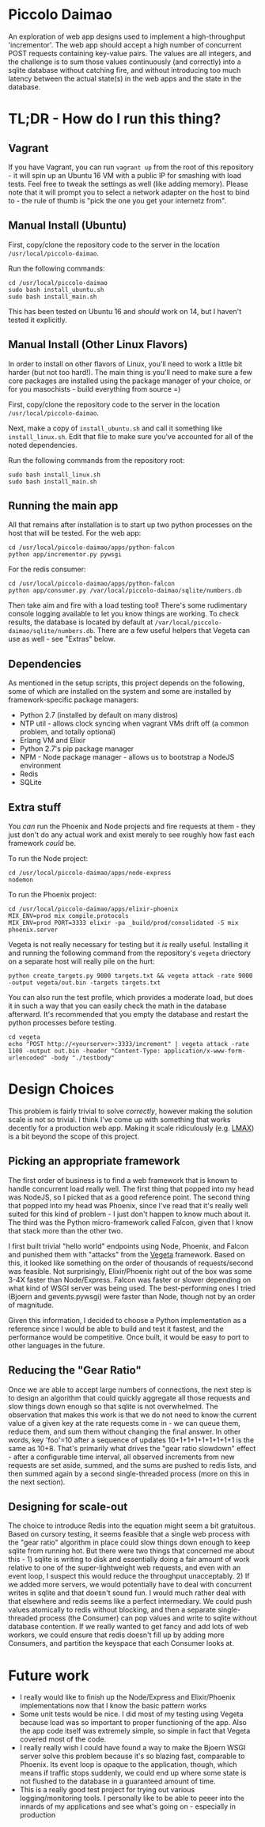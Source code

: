 # Piccolo Daimao

An exploration of web app designs used to implement a high-throughput 'incrementor'.  The web app should accept a high number of concurrent POST requests containing key-value pairs.  The values are all integers, and the challenge is to sum those values continuously (and correctly) into a sqlite database without catching fire, and without introducing too much latency between the actual state(s) in the web apps and the state in the database.

# TL;DR - How do I run this thing?

## Vagrant

If you have Vagrant, you can run `vagrant up` from the root of this repository - it will spin up an Ubuntu 16 VM with a public IP for smashing with load tests.  Feel free to tweak the settings as well (like adding memory).  Please note that it will prompt you to select a network adapter on the host to bind to - the rule of thumb is "pick the one you get your internetz from".

## Manual Install (Ubuntu)

First, copy/clone the repository code to the server in the location `/usr/local/piccolo-daimao`.

Run the following commands:
```
cd /usr/local/piccolo-daimao
sudo bash install_ubuntu.sh
sudo bash install_main.sh
```

This has been tested on Ubuntu 16 and *should* work on 14, but I haven't tested it explicitly.

## Manual Install (Other Linux Flavors)

In order to install on other flavors of Linux, you'll need to work a little bit harder (but not too hard!).  The main thing is you'll need to make sure a few core packages are installed using the package manager of your choice, or for you masochists - build everything from source =)

First, copy/clone the repository code to the server in the location `/usr/local/piccolo-daimao`.

Next, make a copy of `install_ubuntu.sh` and call it something like `install_linux.sh`.  Edit that file to make sure you've accounted for all of the noted dependencies.

Run the following commands from the repository root:
```
sudo bash install_linux.sh
sudo bash install_main.sh
```

## Running the main app

All that remains after installation is to start up two python processes on the host that will be tested.
For the web app:
```
cd /usr/local/piccolo-daimao/apps/python-falcon
python app/incrementor.py pywsgi
```

For the redis consumer:
```
cd /usr/local/piccolo-daimao/apps/python-falcon
python app/consumer.py /var/local/piccolo-daimao/sqlite/numbers.db
```

Then take aim and fire with a load testing tool!  There's some rudimentary console logging available to let you know things are working.  To check results, the database is located by default at `/var/local/piccolo-daimao/sqlite/numbers.db`.  There are a few useful helpers that Vegeta can use as well - see "Extras" below.

## Dependencies

As mentioned in the setup scripts, this project depends on the following, some of which are installed on the system and some are installed by framework-specific package managers:
* Python 2.7 (installed by default on many distros)
* NTP util - allows clock syncing when vagrant VMs drift off (a common problem, and totally optional)
* Erlang VM and Elixir
* Python 2.7's pip package manager
* NPM - Node package manager - allows us to bootstrap a NodeJS environment
* Redis
* SQLite

## Extra stuff

You *can* run the Phoenix and Node projects and fire requests at them - they just don't do any actual work and exist merely to see roughly how fast each framework *could* be.

To run the Node project:
```
cd /usr/local/piccolo-daimao/apps/node-express
nodemon
```

To run the Phoenix project:
```
cd /usr/local/piccolo-daimao/apps/elixir-phoenix
MIX_ENV=prod mix compile.protocols
MIX_ENV=prod PORT=3333 elixir -pa _build/prod/consolidated -S mix phoenix.server
```

Vegeta is not really necessary for testing but it *is* really useful. Installing it and running the following command from the repository's `vegeta` driectory on a separate host will really pile on the hurt:

```
python create_targets.py 9000 targets.txt && vegeta attack -rate 9000 -output vegeta/out.bin -targets targets.txt
```

You can also run the test profile, which provides a moderate load, but does it in such a way that you can easily check the math in the database afterward.  It's recommended that you empty the database and restart the python processes before testing.

```
cd vegeta
echo "POST http://<yourserver>:3333/increment" | vegeta attack -rate 1100 -output out.bin -header "Content-Type: application/x-www-form-urlencoded" -body "./testbody"
```


# Design Choices

This problem is fairly trivial to solve *correctly*, however making the solution scale is not so trivial.  I think I've come up with something that works decently for a production web app.  Making it scale ridiculously (e.g. [LMAX](https://martinfowler.com/articles/lmax.html)) is a bit beyond the scope of this project.  

## Picking an appropriate framework

The first order of business is to find a web framework that is known to handle concurrent load really well.  The first thing that popped into my head was NodeJS, so I picked that as a good reference point.  The second thing that popped into my head was Phoenix, since I've read that it's really well suited for this kind of problem - I just don't happen to know much about it.  The third was the Python micro-framework called Falcon, given that I know that stack more than the other two.

I first built trivial "hello world" endpoints using Node, Phoenix, and Falcon and punished them with "attacks" from the [Vegeta](https://github.com/tsenart/vegeta) framework.  Based on this, it looked like something on the order of thousands of requests/second was feasible.  Not surprisingly, Elixir/Phoenix right out of the box was some 3-4X faster than Node/Express.  Falcon was faster or slower depending on what kind of WSGI server was being used.  The best-performing ones I tried (Bjoern and gevents.pywsgi) were faster than Node, though not by an order of magnitude.

Given this information, I decided to choose a Python implementation as a reference since I would be able to build and test it fastest, and the performance would be competitive.  Once built, it would be easy to port to other languages in the future.

## Reducing the "Gear Ratio"

Once we are able to accept large numbers of connections, the next step is to design an algorithm that could quickly aggregate all those requests and slow things down enough so that sqlite is not overwhelmed.  The observation that makes this work is that we do not need to know the current value of a given key at the rate requests come in - we can queue them, reduce them, and sum them without changing the final answer.  In other words, key 'foo'=10 after a sequence of updates 10+1+1+1+1+1+1+1+1 is the same as 10+8.  That's primarily what drives the "gear ratio slowdown" effect - after a configurable time interval, all observed increments from new requests are set aside, summed, and the sums are pushed to redis lists, and then summed again by a second single-threaded process (more on this in the next section).

## Designing for scale-out

The choice to introduce Redis into the equation might seem a bit gratuitous.  Based on cursory testing, it seems feasible that a single web process with the "gear ratio" algorithm in place could slow things down enough to keep sqlite from running hot.  But there were two things that concerned me about this - 1) sqlite is writing to disk and essentially doing a fair amount of work relative to one of the super-lightweight web requests, and even with an event loop, I suspect this would reduce the throughput unacceptably.  2) If we added more servers, we would potentially have to deal with concurrent writes in sqlite and that doesn't sound fun.  I would much rather deal with that elsewhere and redis seems like a perfect intermediary.  We could push values atomically to redis without blocking, and then a separate single-threaded process (the Consumer) can pop values and write to sqlite without database contention.  If we really wanted to get fancy and add lots of web workers, we could ensure that redis doesn't fill up by adding more Consumers, and partition the keyspace that each Consumer looks at.


# Future work

* I really would like to finish up the Node/Express and Elixir/Phoenix implementations now that I know the basic pattern works
* Some unit tests would be nice.  I did most of my testing using Vegeta because load was so important to proper functioning of the app.  Also the app code itself was extremely simple, so simple in fact that Vegeta covered most of the code.
* I really really wish I could have found a way to make the Bjoern WSGI server solve this problem because it's so blazing fast, comparable to Phoenix.  Its event loop is opaque to the application, though, which means if traffic stops suddenly, we could end up where some state is not flushed to the database in a guaranteed amount of time.
* This is a really good test project for trying out various logging/monitoring tools.  I personally like to be able to peeer into the innards of my applications and see what's going on - especially in production


 